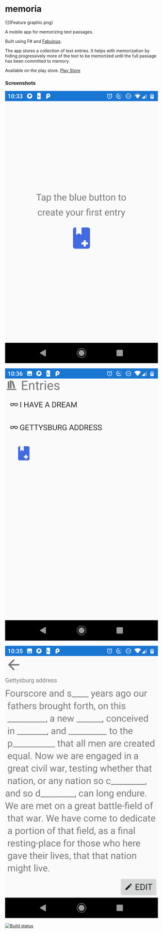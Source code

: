 # memoria

![](Feature graphic.png)

A mobile app for memorizing text passages.

Built using F# and [Fabulous](https://github.com/fsprojects/Fabulous). 

The app stores a collection of text entries. It helps with memorization by hiding progressively more of the text to be memorized until the full passage has been committed to memory.

Available on the play store.
[Play Store](https://play.google.com/store/apps/details?id=memoria.domina)

### Screenshots
![](Screenshot_StartPage.png)

![](Screenshot_Entries.png)

![](Screenshot_GettysburgAddress.png)

[![Build status](https://build.appcenter.ms/v0.1/apps/99994767-f348-48db-a13f-113ddb0cc361/branches/master/badge)](https://appcenter.ms)